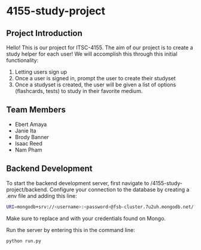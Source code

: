 # 4155-study-project

## Project Introduction
Hello! This is our project for ITSC-4155. The aim of our project is to create a study helper for each user! We will accomplish this through this initial functionality:
 1. Letting users sign up
 2. Once a user is signed in, prompt the user to create their studyset
 3. Once a studyset is created, the user will be given a list of options (flashcards, tests) to study in their favorite medium. 
 
## Team Members
 - Ebert Amaya
 - Janie Ita
 - Brody Banner
 - Isaac Reed
 - Nam Pham

## Backend Development
To start the backend development server, first navigate to /4155-study-project/backend.
Configure your connection to the database by creating a .env file and adding this line:
```bash
URI=mongodb+srv://<username>:<password>@fsb-cluster.7u2uh.mongodb.net/?retryWrites=true&w=majority&appName=fsb-cluster
```
Make sure to replace <username> and <password> with your credentials found on Mongo.

Run the server by entering this in the command line:
```bash
python run.py
```
